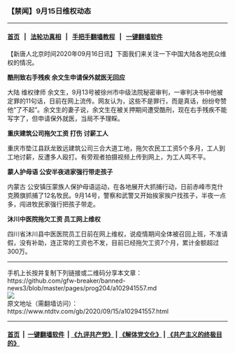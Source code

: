 ### 【禁闻】9月15日维权动态
------------------------

#### [首页](https://github.com/gfw-breaker/banned-news3/blob/master/README.md) &nbsp;&nbsp;|&nbsp;&nbsp; [法轮功真相](https://github.com/begood0513/basic/blob/master/README.md)  &nbsp;&nbsp;|&nbsp;&nbsp; [手把手翻墙教程](https://github.com/gfw-breaker/guides/wiki)  &nbsp;&nbsp;|&nbsp;&nbsp; [一键翻墙软件](https://github.com/gfw-breaker/nogfw/blob/master/README.md)  



<div><div class="post_content" itemprop="articleBody">
 <p>
  【新唐人北京时间2020年09月16日讯】下面我们来关注一下中国大陆各地民众维权的情况。
 </p>
 <p>
  <strong>
   酷刑致右手残疾 余文生申请保外就医无回应
  </strong>
 </p>
 <p>
  大陆
  <ok href="https://www.ntdtv.com/gb/维权律师.htm">
   维权律师
  </ok>
  余文生，9月13号被徐州市中级法院秘密审判，一审判决书中他被定罪的11句话，日前在网上流传。网友认为，这些不是罪行，而是真话，纷纷夸赞他“了不起”。余文生的妻子说，余文生在被关押期间遭受酷刑，现在右手残疾不能写字了，但申请保外就医，当局不予理睬。
 </p>
 <p>
  <strong>
   重庆建筑公司拖欠工资 打伤
   <ok href="https://www.ntdtv.com/gb/讨薪工人.htm">
    讨薪工人
   </ok>
  </strong>
 </p>
 <p>
  重庆市垫江县跃龙致远建筑公司三合大道工地，拖欠农民工工资5个多月，工人到工地讨薪，反遭多人殴打。有旁观者拍摄视频上传到网上，为工人鸣不平。
 </p>
 <p>
  <strong>
   蒙人护母语 公安半夜进家强行带走孩子
  </strong>
 </p>
 <p>
  <ok href="https://www.ntdtv.com/gb/内蒙古.htm">
   内蒙古
  </ok>
  公安镇压蒙族人保护母语运动，在各地展开大抓捕行动，日前赤峰市克什克腾旗抓捕了12名牧民。9月14号，警察和武警又开始挨家挨户找孩子，半夜一点多，闯进牧民家强行把孩子带走。
 </p>
 <p>
  <strong>
   沐川中医院拖欠工资 员工网上维权
  </strong>
 </p>
 <p>
  四川省沐川县中医医院员工日前在网上维权，说疫情期间全体被召回上班，不准请假，没有补助，连正常的工资也不发，目前已经拖欠工资7个月，累计金额超过300万。
 </p>
 <div class="single_ad">
 </div>
</div>
</div>
<hr/>
手机上长按并复制下列链接或二维码分享本文章：<br/>
https://github.com/gfw-breaker/banned-news3/blob/master/pages/prog204/a102941557.md <br/>
<a href='https://github.com/gfw-breaker/banned-news3/blob/master/pages/prog204/a102941557.md'><img src='https://github.com/gfw-breaker/banned-news3/blob/master/pages/prog204/a102941557.md.png'/></a> <br/>
原文地址（需翻墙访问）：https://www.ntdtv.com/gb/2020/09/15/a102941557.html


------------------------
#### [首页](https://github.com/gfw-breaker/banned-news3/blob/master/README.md) &nbsp;|&nbsp; [一键翻墙软件](https://github.com/gfw-breaker/nogfw/blob/master/README.md) &nbsp;| [《九评共产党》](https://github.com/gfw-breaker/9ping.md/blob/master/README.md#九评之一评共产党是什么) | [《解体党文化》](https://github.com/gfw-breaker/jtdwh.md/blob/master/README.md) | [《共产主义的终极目的》](https://github.com/gfw-breaker/gczydzjmd.md/blob/master/README.md)


<img src='http://gfw-breaker.win/banned-news3/pages/prog204/a102941557.md' width='0px' height='0px'/>